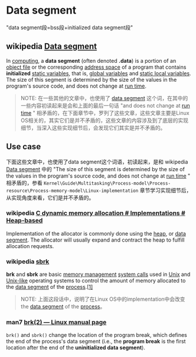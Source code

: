 # Data segment

"data segment段=bss段+initialized data segment段"

## wikipedia [Data segment](https://en.wikipedia.org/wiki/Data_segment)

In [computing](https://en.wikipedia.org/wiki/Computing), a **data segment** (often denoted **.data**) is a portion of an [object file](https://en.wikipedia.org/wiki/Object_file) or the corresponding [address space](https://en.wikipedia.org/wiki/Address_space) of a program that contains **initialized** [static variables](https://en.wikipedia.org/wiki/Static_variable), that is, [global variables](https://en.wikipedia.org/wiki/Global_variable) and [static local variables](https://en.wikipedia.org/wiki/Static_local_variable). The size of this segment is determined by the size of the values in the program's source code, and does not change at [run time](https://en.wikipedia.org/wiki/Run_time_(program_lifecycle_phase)).

> NOTE: 在一些其他的文章中，也使用了 [data segment](https://en.wikipedia.org/wiki/Data_segment) 这个词，在其中的一些内容初读起来是会和上面的最后一句话 "and does not change at [run time](https://en.wikipedia.org/wiki/Run_time_(program_lifecycle_phase)) " 相矛盾的，在下面章节中，罗列了这些文章，这些文章主要是Linux OS相关的，其实它们是并不矛盾的，这些文章的内容涉及到了底层的实现细节，当深入这些实现细节后，会发现它们其实是并不矛盾的。



## Use case

下面这些文章中，也使用了data segment这个词语，初读起来，是和 wikipedia [Data segment](https://en.wikipedia.org/wiki/Data_segment) 中的 "The size of this segment is determined by the size of the values in the program's source code, and does not change at [run time](https://en.wikipedia.org/wiki/Run_time_(program_lifecycle_phase)) " 相矛盾的，参看 `Kernel\Guide\Multitasking\Process-model\Process-resource\Process-memory-model\Linux-implementation` 章节学习实现细节后，从实现角度来看，它们是并不矛盾的。

### wikipedia [C dynamic memory allocation # Implementations # Heap-based](https://en.wikipedia.org/wiki/C_dynamic_memory_allocation#Heap-based)

Implementation of the allocator is commonly done using the [heap](https://en.wikipedia.org/wiki/Heap_memory), or [data segment](https://en.wikipedia.org/wiki/Data_segment). The allocator will usually expand and contract the heap to fulfill allocation requests.



### wikipedia [sbrk](https://en.wikipedia.org/wiki/Sbrk)

**brk** and **sbrk** are basic [memory management](https://en.wikipedia.org/wiki/Memory_management) [system calls](https://en.wikipedia.org/wiki/System_call) used in [Unix](https://en.wikipedia.org/wiki/Unix) and [Unix-like](https://en.wikipedia.org/wiki/Unix-like) operating systems to control the amount of memory allocated to the [data segment](https://en.wikipedia.org/wiki/Data_segment) of the [process](https://en.wikipedia.org/wiki/Process_(computing)).[[1\]](https://en.wikipedia.org/wiki/Sbrk#cite_note-1) 

> NOTE: 上面这段话中，说明了在Linux OS中的implementation中会改变 the [data segment](https://en.wikipedia.org/wiki/Data_segment) of the [process](https://en.wikipedia.org/wiki/Process_(computing))。



### man7 [brk(2) — Linux manual page](https://man7.org/linux/man-pages/man2/brk.2.html)

`brk()` and `sbrk()` change the location of the program break, which defines the end of the process's data segment (i.e., the **program break** is the first location after the end of the **uninitialized data segment**).